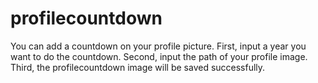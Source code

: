 # profilecountdown
You can add a countdown on your profile picture.
First, input a year you want to do the countdown.
Second, input the path of your profile image.
Third, the profilecountdown image will be saved successfully.
